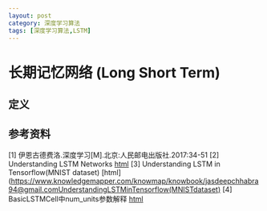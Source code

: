 ```yaml
---
layout: post
category: 深度学习算法
tags: [深度学习算法,LSTM]
---
```


长期记忆网络 (Long Short Term)
===============

## 定义

## 参考资料


[1] 伊恩古德费洛.深度学习[M].北京:人民邮电出版社.2017:34-51
[2] Understanding LSTM Networks [html](http://colah.github.io/posts/2015-08-Understanding-LSTMs/)
[3] Understanding LSTM in Tensorflow(MNIST dataset) [html](https://www.knowledgemapper.com/knowmap/knowbook/jasdeepchhabra94@gmail.comUnderstandingLSTMinTensorflow(MNISTdataset)
[4] BasicLSTMCell中num_units参数解释 [html](https://blog.csdn.net/notHeadache/article/details/81164264)
